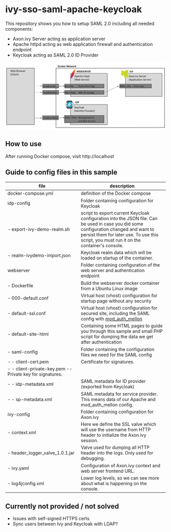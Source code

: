 # ivy-sso-saml-apache-keycloak


This repository shows you how to setup SAML 2.0 including all needed components:
- Axon.ivy Server acting as application server
- Apache httpd acting as web application firewall and authentication endpoint
- Keycloak acting as SAML 2.0 ID Provider

![Infrastructure Overview](infrastructure.png)

## How to use

After running Docker compose, visit http://localhost

## Guide to config files in this sample



|file|description|
|---|---|
| docker-compose.yml | definition of the Docker compose |
| idp-config | Folder containing configuration for Keycloak |
| - export-ivy-demo-realm.sh | script to export current Keycloak configuration into the JSON file. Can be used in case you did some configuration changed and want to persist them for later use. To use this script, you must run it on the container's console.|
| - realm-ivydemo-import.json | Keycloak realm data which will be loaded on startup of the container. |
| webserver | Folder containing configuration of the web server and authentication endpoint |
| - Dockerfile | Build the webserver docker container from a Ubuntu Linux image |
| - 000-default.conf | Virtual host (vhost) configuration for startup page without any security |
| - default-ssl.conf | Virtual host (vhost) configuration for secured site, including the SAML config with [mod_auth_mellon](https://github.com/latchset/mod_auth_mellon) |
| - default-site-html | Containing some HTML pages to guide you through this sample and small PHP script for dumping the data we get after authentication |
| - saml-config | Folder containing the configuration files we need for the SAML config |
| - - client-cert.pem | Certificate for signatures. |
| - - client-private-key.pem -- Private key for signatures. |
| - - idp-metadata.xml | SAML metadata for ID provider (exported from Keycloak) |
| - - sp-metadata.xml | SAML metadata for service provider. This means data of our Apache and mod_auth_mellon config. |
| ivy-config | Folder containing configuration for Axon.ivy |
| - context.xml | Here we define the SSL valve which will use the username from HTTP header to initialize the Axon.ivy session. |
| - header_logger_valve_1.0.1.jar | Valve used for dumping all HTTP header into the logs. Only used for debugging. |
| - ivy.yaml | Configuration of Axon.ivy context and web server frontend URL. |
| - log4jconfig.xml | Lower log levels, so we can see more about what is happening on the console. |


## Currently not provided / not solved

- Issues with self-signed HTTPS certs
- Sync users between Ivy and Keycloak with LDAP?


